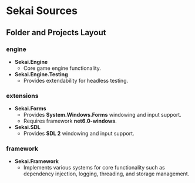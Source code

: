 # Sekai Sources
## Folder and Projects Layout
### engine
- **Sekai.Engine**
    - Core game engine functionality.
- **Sekai.Engine.Testing**
    - Provides extendability for headless testing.
### extensions
- **Sekai.Forms**
    - Provides **System.Windows.Forms** windowing and input support.
    - Requires framework **net6.0-windows**.
- **Sekai.SDL**
    - Provides **SDL 2** windowing and input support.
### framework
- **Sekai.Framework**
    - Implements various systems for core functionality such as dependency injection, logging, threading, and storage management.
